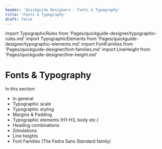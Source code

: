 ```yaml
---
header: 'Quickguide Designers - Fonts & Typography'
title: 'Fonts & Typography'
draft: false
---
```


import TypographicRules from 'Pages/quickguide-designer/typographic-rules.md'
import TypographicElements from 'Pages/quickguide-designer/typographic-elements.md'
import FontFamilies from 'Pages/quickguide-designer/font-families.md'
import LineHeight from 'Pages/quickguide-designer/line-height.md'

# Fonts & Typography

In this section:

- In general
- Typographic scale
- Typographic styling
- Margins & Padding
- Typographic elements (H1-H3, body etc.)
- Heading combinations
- Simulations
- Line heights
- Font Families (The Fedra Sans Standard family)

<TypographicRules />
<TypographicElements />
<FontFamilies />
<LineHeight />
